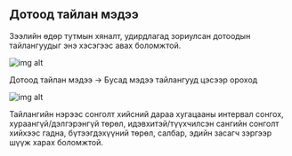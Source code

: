 ## Дотоод тайлан мэдээ
Зээлийн өдөр тутмын хяналт, удирдлагад зориулсан дотоодын тайлангуудыг энэ хэсэгээс авах боломжтой. 


![img alt](/img/image-46.png)

Дотоод тайлан мэдээ -> Бусад мэдээ тайлангууд цэсээр ороход 
 
![img alt](/img/image-47.png)

Тайлангийн нэрээс сонголт хийсний дараа хугацааны интервал сонгох, хураангүй/дэлгэрэнгүй төрөл, идэвхитэй/түүхчилсэн сангийн сонголт хийхээс гадна, бүтээгдэхүүний төрөл, салбар, эдийн засагч зэргээр шүүж харах боломжтой. 